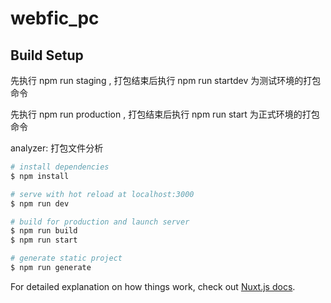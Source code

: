 # webfic_pc

## Build Setup

先执行 npm run staging , 打包结束后执行 npm run startdev 为测试环境的打包命令

先执行 npm run production , 打包结束后执行 npm run start 为正式环境的打包命令

analyzer: 打包文件分析

```bash
# install dependencies
$ npm install

# serve with hot reload at localhost:3000
$ npm run dev

# build for production and launch server
$ npm run build
$ npm run start

# generate static project
$ npm run generate
```

For detailed explanation on how things work, check out [Nuxt.js docs](https://nuxtjs.org).
